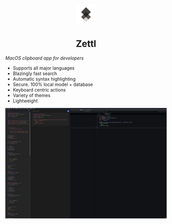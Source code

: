 <div align="center">
  <img src="/assets/icon.svg" alt="logo" height="64"/>
   <h1>Zettl</h1>
</div>

_MacOS clipboard app for developers_

- Supports all major languages
- Blazingly fast search
- Automatic syntax highlighting
- Secure. 100% local model + database
- Keyboard centric actions
- Variety of themes
- Lightweight

<p align="center">
  <img src="/assets/demo.png" alt="demo" />
</p>
